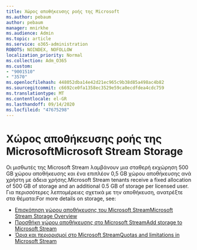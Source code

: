 ```yaml
---
title: Χώρος αποθήκευσης ροής της Microsoft
ms.author: pebaum
author: pebaum
manager: mnirkhe
ms.audience: Admin
ms.topic: article
ms.service: o365-administration
ROBOTS: NOINDEX, NOFOLLOW
localization_priority: Normal
ms.collection: Adm_O365
ms.custom:
- "9001510"
- "3570"
ms.openlocfilehash: 448052dba14e42d21ec965c9b38d85a498ac4b82
ms.sourcegitcommit: c6692ce0fa1358ec3529e59ca0ecdfdea4cdc759
ms.translationtype: MT
ms.contentlocale: el-GR
ms.lasthandoff: 09/14/2020
ms.locfileid: "47675298"
---
```

# <a name="microsoft-stream-storage"></a><span data-ttu-id="7a2d6-102">Χώρος αποθήκευσης ροής της Microsoft</span><span class="sxs-lookup"><span data-stu-id="7a2d6-102">Microsoft Stream Storage</span></span>

<span data-ttu-id="7a2d6-103">Οι μισθωτές της Microsoft Stream λαμβάνουν μια σταθερή εκχώρηση 500 GB χώρου αποθήκευσης και ένα επιπλέον 0,5 GB χώρου αποθήκευσης ανά χρήστη με άδεια χρήσης.</span><span class="sxs-lookup"><span data-stu-id="7a2d6-103">Microsoft Stream tenants receive a fixed allocation of 500 GB of storage and an additional 0.5 GB of storage per licensed user.</span></span>
<span data-ttu-id="7a2d6-104">Για περισσότερες λεπτομέρειες σχετικά με την αποθήκευση, ανατρέξτε στα θέματα:</span><span class="sxs-lookup"><span data-stu-id="7a2d6-104">For more details on storage, see:</span></span>

- [<span data-ttu-id="7a2d6-105">Επισκόπηση χώρου αποθήκευσης του Microsoft Stream</span><span class="sxs-lookup"><span data-stu-id="7a2d6-105">Microsoft Stream Storage Overview</span></span>](https://docs.microsoft.com/stream/license-overview#storage)
- [<span data-ttu-id="7a2d6-106">Προσθήκη χώρου αποθήκευσης στο Microsoft Stream</span><span class="sxs-lookup"><span data-stu-id="7a2d6-106">Add storage to Microsoft Stream</span></span>](https://docs.microsoft.com/stream/storage-add-on)
- [<span data-ttu-id="7a2d6-107">Όρια και περιορισμοί στο Microsoft Stream</span><span class="sxs-lookup"><span data-stu-id="7a2d6-107">Quotas and limitations in Microsoft Stream</span></span>](https://docs.microsoft.com/stream/quotas-and-limitations)
